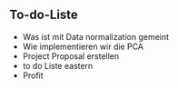 ## To-do-Liste

- Was ist mit Data normalization gemeint
- Wie implementieren wir die PCA  
- Project Proposal erstellen  
- to do Liste eastern
- Profit